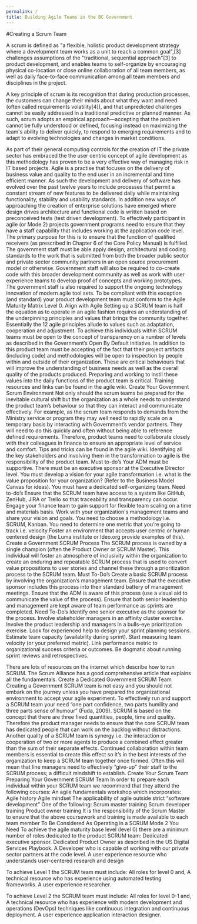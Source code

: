 ```yaml
---
permalink: /
title: Building Agile Teams in the BC Government
---
```


#Creating a Scrum Team

A scrum is defined as "a flexible, holistic product development strategy where a development team works as a unit to reach a common goal",[3] challenges assumptions of the "traditional, sequential approach"[3] to product development, and enables teams to self-organize by encouraging physical co-location or close online collaboration of all team members, as well as daily face-to-face communication among all team members and disciplines in the project.

A key principle of scrum is its recognition that during production processes, the customers can change their minds about what they want and need (often called requirements volatility[4]), and that unpredicted challenges cannot be easily addressed in a traditional predictive or planned manner. As such, scrum adopts an empirical approach—accepting that the problem cannot be fully understood or defined, focusing instead on maximizing the team's ability to deliver quickly, to respond to emerging requirements and to adapt to evolving technologies and changes in market conditions.

As part of their general computing controls for the creation of IT the private sector has embraced the the user centric concept of agile development as this methodology has proven to be a very effective way of managing risk in IT based projects. Agile is a practise that focuses on the delivery of business value and quality to the end user in an incremental and time efficient manner. As such the development and delivery of software has evolved over the past twelve years to include processes that permit a constant stream of new features to be delivered daily while maintaining functionality, stability and usability standards. In addition new ways of approaching the creation of enterprise solutions have emerged where design drives architecture and functional code is written based on preconceived tests (test driven development). To effectively participant in agile (or Mode 2) projects government programs need to ensure that they have a staff capability that includes working at the application code level. The primary purpose for this is to ensure that the function of qualified receivers (as prescribed in Chapter 6 of the Core Policy Manual) is fulfilled. The government staff must be able apply design, architectural and coding standards to the work that is submitted from both the broader public sector and private sector community partners in an open source procurement model or otherwise. Government staff will also be required to co-create code with this broader development community as well as work with user experience teams to develop proof of concepts and working prototypes. The government staff is also required to support the ongoing technology innovation of modern agile tool sets. To be compliant with this exception (and standard) your product development team must conform to the Agile Maturity Matrix Level 0.
Align with Agile
Setting up a SCRUM team is half the equation as to operate in an agile fashion requires an understanding of the underpinning principles and values that brings the community together. Essentially the 12 agile principles allude to values such as adaptation, cooperation and adjustment. To achieve this individuals within SCRUM teams must be open to the concept of transparency on a number of levels as described in the Government’s Open By Default initiative. In addition to this product team must be accepting of the fact that their project artifacts (including code) and methodologies will be open to inspection by people within and outside of their organization. These are critical behaviours that will improve the understanding of business needs as well as the overall quality of the products produced. Preparing and working to instil these values into the daily functions of the product team is critical. Training resources and links can be found in the agile wiki.
Create Your Government Scrum Environment
Not only should the scrum teams be prepared for the inevitable cultural shift but the organization as a whole needs to understand the product team’s behaviour so that they can interact and communicate effectively. For example, as the scrum team responds to demands from the Ministry service or program they may well need to rapidly scale on a temporary basis by interacting with Government’s vendor partners. They will need to do this quickly and often without being able to reference defined requirements. Therefore, product teams need to collaborate closely with their colleagues in finance to ensure an appropriate level of service and comfort. Tips and tricks can be found in the agile wiki. Identifying all the key stakeholders and involving them in the transformation to agile is the responsibility of the product team. 
Must to-do’s
Your ADM must be supportive.
There must be an executive sponsor at the Executive Director level.
You must develop a vision for your agile transformation i.e. what is the value proposition for your organization? (Refer to the Business Model Canvas for ideas).
You must have a dedicated self-organizing team.
Need to-do’s
Ensure that the SCRUM team have access to a system like GitHub, ZenHub, JIRA or Trello so that traceability and transparency can occur.
Engage your finance team to gain support for flexible team scaling on a time and materials basis.
Work with your organization's management teams and share your vision and goals.
You need to choose a methodology i.e. SCRUM, Kanban.
You need to determine one metric that you’re going to track i.e. velocity
Foster an environment that accepts user centric or human centered design (the Luma institute or Ideo.org  provide examples of this).
Create a Government SCRUM Process
The SCRUM process is owned by a single champion (often the Product Owner or SCRUM Master). This individual will foster an atmosphere of inclusivity within the organization to create an enduring and repeatable SCRUM process that is used to convert value propositions to user stories and channel these through a prioritization process to the SCRUM team.
Must To-Do’s
Create a basic SCRUM process by involving the organization’s management team.
Ensure that the executive sponsor includes this process into their standard battery of management meetings.
Ensure that the ADM is aware of this process (use a visual aid to communicate the value of the process).
Ensure that both senior leadership and management are kept aware of team performance as sprints are completed.
Need To-Do’s
Identify one senior executive as the sponsor for the process.
Involve stakeholder managers in an affinity cluster exercise.
Involve the product leadership and managers in a bulls-eye prioritization exercise.
Look for experienced help to design your sprint planning sessions.
Estimate team capacity (availability during sprint).
Start measuring team velocity (or your preferred metric).
Link performance metric to organizational success criteria or outcomes.
Be dogmatic about running sprint reviews and retrospectives.

There are lots of resources on the internet which describe how to run SCRUM. The Scrum Alliance has a good comprehensive article that explains all the fundamentals.
Create a Dedicated Government SCRUM Team
Creating a Government SCRUM team is not easy and you should not embark on the journey unless you have prepared the organizational environment to accept your agile experiment. To effectively run and support a SCRUM team your need “one part confidence, two parts humility and three parts sense of humour” (Fuda, 2009). SCRUM is based on the concept that there are three fixed quantities, people, time and quality. Therefore the product manager needs to ensure that the core SCRUM team has dedicated people that can work on the backlog without distractions. Another quality of a SCRUM team is synergy i.e. the interaction or cooperation of two or more agents to produce a combined effect greater than the sum of their separate effects. Continued collaboration within team members is essential to create this effect so it’s in the best interests of the organization to keep a SCRUM team together once formed. Often this will mean that line managers need to effectively “give-up” their staff to the SCRUM process; a difficult mindshift to establish.
Create Your Scrum Team
Preparing Your Government SCRUM Team
In order to prepare each individual within your SCRUM team we recommend that they attend the following courses:
An agile fundamentals workshop which incorporates:
Agile history
Agile mindset
The applicability of agile outside strict “software development”
One of the following:
Scrum master training
Scrum developer training
Product owner training
It is the responsibility of the Scrum Master to ensure that the above coursework and training is made available to each team member 
To Be Considered As Operating in a SCRUM Mode 2 You Need
To achieve the agile maturity base level (level 0) there are a minimum number of roles dedicated to the product SCRUM team:
Dedicated executive sponsor.
Dedicated Product Owner as described in the US Digital Services Playbook.
A Developer who is capable of working with our private sector partners at the code level.
A user experience resource who understands user-centered research and design

To achieve Level 1 the SCRUM team must include:
All roles for level 0 and,
A technical resource who has experience using automated testing frameworks.
A user experience researcher.

To achieve Level 2  the SCRUM team must include:
All roles for level 0-1 and,
A technical resource who has experience with modern development and operations (DevOps) techniques like continuous integration and continuous deployment.
A user experience application interaction designer.

